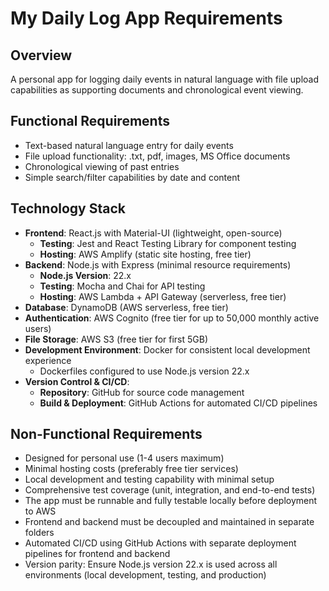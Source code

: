 # My Daily Log App Requirements

## Overview
A personal app for logging daily events in natural language with file upload capabilities as supporting documents and chronological event viewing.

## Functional Requirements
- Text-based natural language entry for daily events
- File upload functionality: .txt, pdf, images, MS Office documents
- Chronological viewing of past entries
- Simple search/filter capabilities by date and content

## Technology Stack
- **Frontend**: React.js with Material-UI (lightweight, open-source)
  - **Testing**: Jest and React Testing Library for component testing
  - **Hosting**: AWS Amplify (static site hosting, free tier)
- **Backend**: Node.js with Express (minimal resource requirements)
  - **Node.js Version**: 22.x
  - **Testing**: Mocha and Chai for API testing
  - **Hosting**: AWS Lambda + API Gateway (serverless, free tier)
- **Database**: DynamoDB (AWS serverless, free tier)
- **Authentication**: AWS Cognito (free tier for up to 50,000 monthly active users)
- **File Storage**: AWS S3 (free tier for first 5GB)
- **Development Environment**: Docker for consistent local development experience
  - Dockerfiles configured to use Node.js version 22.x
- **Version Control & CI/CD**:
  - **Repository**: GitHub for source code management
  - **Build & Deployment**: GitHub Actions for automated CI/CD pipelines

## Non-Functional Requirements
- Designed for personal use (1-4 users maximum)
- Minimal hosting costs (preferably free tier services)
- Local development and testing capability with minimal setup
- Comprehensive test coverage (unit, integration, and end-to-end tests)
- The app must be runnable and fully testable locally before deployment to AWS
- Frontend and backend must be decoupled and maintained in separate folders
- Automated CI/CD using GitHub Actions with separate deployment pipelines for frontend and backend
- Version parity: Ensure Node.js version 22.x is used across all environments (local development, testing, and production)
